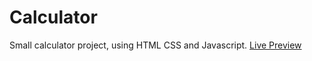 # Calculator
Small calculator project, using HTML CSS and Javascript.
[Live Preview](https://dudyas6.github.io/calculator/main.html)

